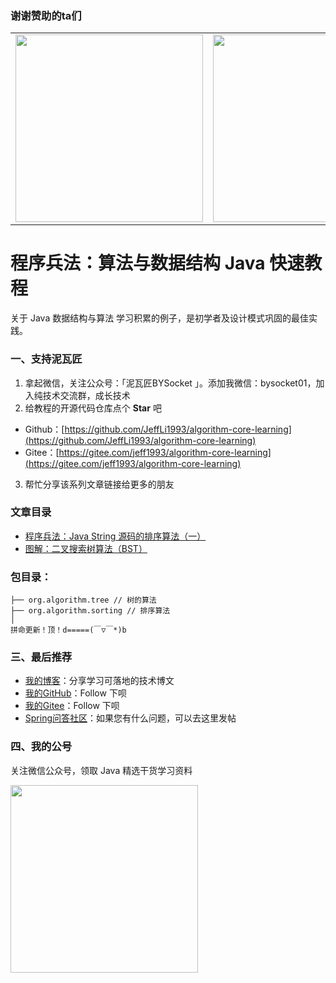 ### 谢谢赞助的ta们
<table>
      <tbody>
            <tr>
          <td align="center" valign="middle">
            <a href="https://e.coding.net/?utm_source=JeffLi" target="_blank">
              <img width="300" src="https://github.com/dyc87112/SpringBoot-Learning/blob/master/sponsor/git-springboot-sponsor-1-500X166.jpg?raw=true">
            </a>
          </td>
          <td align="center" valign="middle">
            <a href="https://www.aliyun.com/acts/product-section-2019/new-users?userCode=6fxp5l2j" target="_blank">
              <img width="300" src="https://github.com/dyc87112/SpringBoot-Learning/blob/master/sponsor/git-springboot-sponsor-2-300x100.jpg?raw=true">
            </a>
          </td>     
        </tr>
      </tbody>  
</table>

# 程序兵法：算法与数据结构 Java 快速教程
关于 Java 数据结构与算法 学习积累的例子，是初学者及设计模式巩固的最佳实践。

### 一、支持泥瓦匠
1. 拿起微信，关注公众号：「泥瓦匠BYSocket 」。添加我微信：bysocket01，加入纯技术交流群，成长技术
2. 给教程的开源代码仓库点个 **Star** 吧
  * Github：[https://github.com/JeffLi1993/algorithm-core-learning](https://github.com/JeffLi1993/algorithm-core-learning)
  * Gitee：[https://gitee.com/jeff1993/algorithm-core-learning](https://gitee.com/jeff1993/algorithm-core-learning)
3. 帮忙分享该系列文章链接给更多的朋友


### 文章目录
- [程序兵法：Java String 源码的排序算法（一）](https://www.bysocket.com/technique/2334.html)
- [图解：二叉搜索树算法（BST）](https://www.bysocket.com/technique/2337.html)

### 包目录：

	├── org.algorithm.tree // 树的算法
	├── org.algorithm.sorting // 排序算法
	│
	拼命更新！顶！d=====(￣▽￣*)b


### 三、最后推荐

- [我的博客](http://www.bysocket.com "我的博客")：分享学习可落地的技术博文
- [我的GitHub](https://github.com/JeffLi1993 "我的GitHub")：Follow 下呗
- [我的Gitee](https://gitee.com/jeff1993 "我的Gitee")：Follow 下呗
- [Spring问答社区](http://www.spring4all.com/ "Spring问答社区")：如果您有什么问题，可以去这里发帖

### 四、我的公号
关注微信公众号，领取 Java 精选干货学习资料

<img width="300" src="http://www.bysocket.com/wp-content/uploads/2017/01/qrcode_for_gh_cd421e7eb7d6_430.jpg">
